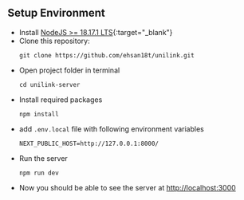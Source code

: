 ## Setup Environment
 -  Install [NodeJS >= 18.17.1 LTS](https://nodejs.org/en/download/){:target="_blank"}
 -  Clone this repository: 
    ```
    git clone https://github.com/ehsan18t/unilink.git
    ```
 -  Open project folder in terminal
    ```
    cd unilink-server
    ```
 -  Install required packages
    ```
    npm install
    ```
 -  add `.env.local` file with following environment variables
    ```
    NEXT_PUBLIC_HOST=http://127.0.0.1:8000/
    ```
 -  Run the server
    ```
    npm run dev
    ```
 -  Now you should be able to see the server at [http://localhost:3000](http://localhost:3000)
